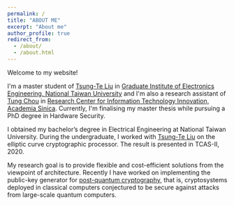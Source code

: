 ```yaml
---
permalink: /
title: "ABOUT ME"
excerpt: "About me"
author_profile: true
redirect_from: 
  - /about/
  - /about.html
---
```


Welcome to my website!  

I'm a master student of [Tsung-Te Liu](http://www.ee.ntu.edu.tw/profile2.php?id=1020909) in [Graduate Institute of Electronics Engineering, National Taiwan University](https://giee.ntu.edu.tw/)
and I'm also a research assistant of [Tung Chou](https://tungchou.github.io/) in [Research Center for Information Technology Innovation, Academia Sinica](https://www.citi.sinica.edu.tw/).
Currently, I'm finalising my master thesis while pursuing a PhD degree in Hardware Security.

I obtained my bachelor’s degree in Electrical Engineering at National Taiwan University.
During the undergraduate, I worked with [Tsung-Te Liu](http://www.ee.ntu.edu.tw/profile2.php?id=1020909) on the elliptic curve cryptographic processor. The result is presented in TCAS-II, 2020.

My research goal is to provide flexible and cost-efficient solutions from the viewpoint of architecture.
Recently I have worked on implementing the public-key generator for [post-quantum cryptography](https://csrc.nist.gov/projects/post-quantum-cryptography/round-3-submissions), that is, cryptosystems deployed in classical computers conjectured to be secure against attacks from large-scale quantum computers.


